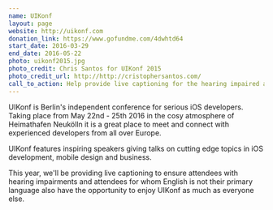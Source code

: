 ```yaml
---
name: UIKonf
layout: page
website: http://uikonf.com
donation_link: https://www.gofundme.com/4dwhtd64
start_date: 2016-03-29
end_date: 2016-05-22
photo: uikonf2015.jpg
photo_credit: Chris Santos for UIKonf 2015
photo_credit_url: http://http://cristophersantos.com/
call_to_action: Help provide live captioning for the hearing impaired and english as a second language attendees at UIKonf 2016.
---
```


UIKonf is Berlin's independent conference for serious iOS developers. Taking place from May 22nd - 25th 2016 in the cosy atmosphere of Heimathafen Neukölln it is a great place to meet and connect with experienced developers from all over Europe.

UIKonf features inspiring speakers giving talks on cutting edge topics in iOS development, mobile design and business.

This year, we'll be providing live captioning to ensure attendees with hearing impairments and attendees for whom English is not their primary language also have the opportunity to enjoy UIKonf as much as everyone else.
